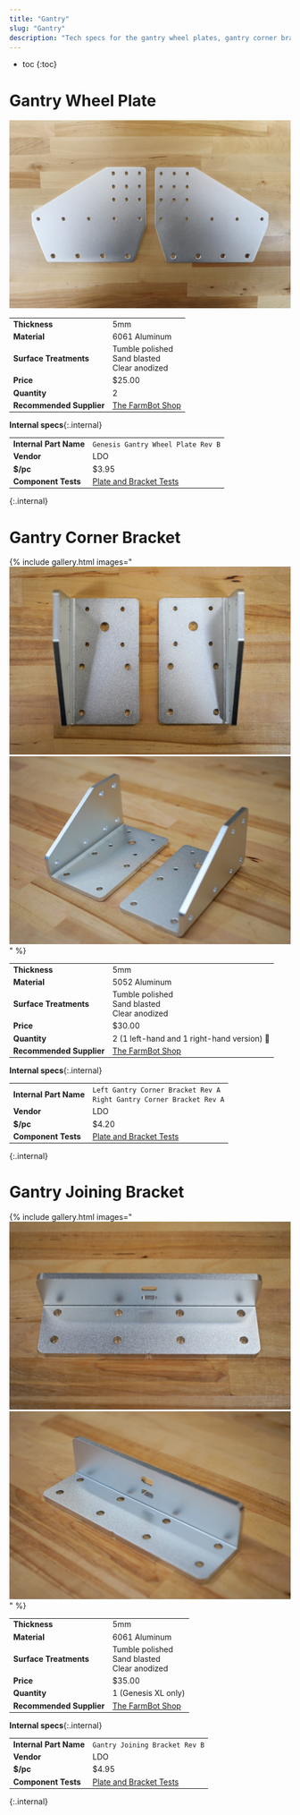 ```yaml
---
title: "Gantry"
slug: "Gantry"
description: "Tech specs for the gantry wheel plates, gantry corner brackets, and gantry joining bracket in FarmBot Genesis. Visit [our shop](http://shop.farm.bot) to purchase parts."
---
```


* toc
{:toc}


# Gantry Wheel Plate

![Gantry Wheel Plates](_images/gantry_wheel_plates.jpg)

|                              |                              |
|------------------------------|------------------------------|
|**Thickness**                 |5mm
|**Material**                  |6061 Aluminum
|**Surface Treatments**        |Tumble polished<br>Sand blasted<br>Clear anodized
|**Price**                     |$25.00
|**Quantity**                  |2
|**Recommended Supplier**      |[The FarmBot Shop](http://shop.farm.bot)

**Internal specs**{:.internal}

|                              |                              |
|------------------------------|------------------------------|
|**Internal Part Name**        |`Genesis Gantry Wheel Plate Rev B`
|**Vendor**                    |LDO
|**$/pc**                      |$3.95
|**Component Tests**           |[Plate and Bracket Tests](../plates-and-brackets.md#component-tests)
{:.internal}

# Gantry Corner Bracket

{% include gallery.html images="
![gantry corner brackets](_images/gantry_corner_brackets_1.jpeg)
![gantry corner brackets](_images/gantry_corner_brackets.jpeg)
" %}

|                              |                              |
|------------------------------|------------------------------|
|**Thickness**                 |5mm
|**Material**                  |5052 Aluminum
|**Surface Treatments**        |Tumble polished<br>Sand blasted<br>Clear anodized
|**Price**                     |$30.00
|**Quantity**                  |2 (1 left-hand and 1 right-hand version) :raised_hands:
|**Recommended Supplier**      |[The FarmBot Shop](http://shop.farm.bot)

**Internal specs**{:.internal}

|                              |                              |
|------------------------------|------------------------------|
|**Internal Part Name**        |`Left Gantry Corner Bracket Rev A`<br>`Right Gantry Corner Bracket Rev A`
|**Vendor**                    |LDO
|**$/pc**                      |$4.20
|**Component Tests**           |[Plate and Bracket Tests](../plates-and-brackets.md#component-tests)
{:.internal}

# Gantry Joining Bracket

{% include gallery.html images="
![Gantry Joining Bracket](_images/gantry_joining_bracket_1.jpeg)
![Gantry Joining Bracket](_images/gantry_joining_bracket_2.jpeg)
" %}

|                              |                              |
|------------------------------|------------------------------|
|**Thickness**                 |5mm
|**Material**                  |6061 Aluminum
|**Surface Treatments**        |Tumble polished<br>Sand blasted<br>Clear anodized
|**Price**                     |$35.00
|**Quantity**                  |1 (Genesis XL only)
|**Recommended Supplier**      |[The FarmBot Shop](http://shop.farm.bot)

**Internal specs**{:.internal}

|                              |                              |
|------------------------------|------------------------------|
|**Internal Part Name**        |`Gantry Joining Bracket Rev B`
|**Vendor**                    |LDO
|**$/pc**                      |$4.95
|**Component Tests**           |[Plate and Bracket Tests](../plates-and-brackets.md#component-tests)
{:.internal}